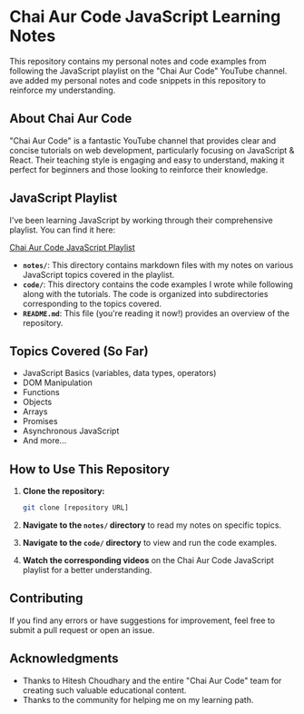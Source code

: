 # Chai Aur Code JavaScript Learning Notes

This repository contains my personal notes and code examples from following the JavaScript playlist on the "Chai Aur Code" YouTube channel. ave added my personal notes and code snippets in this repository to reinforce my understanding.

## About Chai Aur Code

"Chai Aur Code" is a fantastic YouTube channel that provides clear and concise tutorials on web development, particularly focusing on JavaScript & React. Their teaching style is engaging and easy to understand, making it perfect for beginners and those looking to reinforce their knowledge.

## JavaScript Playlist

I've been learning JavaScript by working through their comprehensive playlist. You can find it here:

[Chai Aur Code JavaScript Playlist](https://www.youtube.com/watch?v=Hr5iLG7sUa0&list=PLu71SKxNbfoBuX3f4EOACle2y-tRC5Q37)

* **`notes/`**: This directory contains markdown files with my notes on various JavaScript topics covered in the playlist.
* **`code/`**: This directory contains the code examples I wrote while following along with the tutorials. The code is organized into subdirectories corresponding to the topics covered.
* **`README.md`**: This file (you're reading it now!) provides an overview of the repository.

## Topics Covered (So Far)

* JavaScript Basics (variables, data types, operators)
* DOM Manipulation
* Functions
* Objects
* Arrays
* Promises
* Asynchronous JavaScript
* And more...

## How to Use This Repository

1. **Clone the repository:**

    ```bash
    git clone [repository URL]
    ```

2. **Navigate to the `notes/` directory** to read my notes on specific topics.

3. **Navigate to the `code/` directory** to view and run the code examples.

4. **Watch the corresponding videos** on the Chai Aur Code JavaScript playlist for a better understanding.

## Contributing

If you find any errors or have suggestions for improvement, feel free to submit a pull request or open an issue.

## Acknowledgments

* Thanks to Hitesh Choudhary and the entire "Chai Aur Code" team for creating such valuable educational content.
* Thanks to the community for helping me on my learning path.
